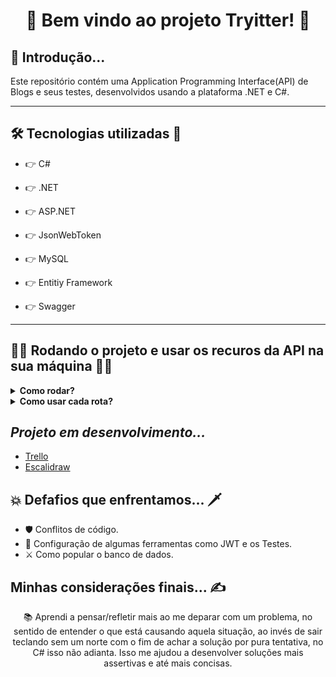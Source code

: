 <h1 align="center">🚀 Bem vindo ao projeto Tryitter! 🚀</h1>

<h2>🥱 Introdução...</h2>

<p>Este repositório contém uma Application Programming Interface(API) de Blogs e seus testes, desenvolvidos usando a plataforma .NET e C#.</p>

---

<h2>🛠️ Tecnologias utilizadas 🧰</h2>

* <p>👉 C#</p>

* <p>👉 .NET</p>

* <p>👉 ASP.NET</p>

* <p>👉 JsonWebToken</p>

* <p>👉 MySQL</p>

* <p>👉 Entitiy Framework</p>

* <p>👉 Swagger</p>

---

<h2>👨‍💻 Rodando o projeto e usar os recuros da API na sua máquina 👨‍💻</h2>

<details>
  
<summary><strong>Como rodar?</strong></summary>
  
1. Clone o repositório com o comando:
  - `git clone git@github.com:caioBatistaDosSantos/Project-Tryitter.git`;
    - Entre na pasta do repositório:
      - `cd Project-Tryitter`
2. Suba o banco de dados MySQL com o comando:
 - `docker-compose up -d --build`
3. Entre na pasta da API com o comando:
 - `cd Backend/Tryitter.Web`
4. Instale as dependências com o comando:
 - `dotnet restore`
5. Inicie a aplicação com o comando:
 - `dotnet run`
   - *Obs: Este comando será responsável tanto por criar o banco de dados e populá-lo, como também subir a API e disponilizar uma URL para acesso da    aplicação.*
  
</details>
<details>
  
<summary><strong>Como usar cada rota?</strong></summary>  
</br>
 
[Rotas Documentadas](https://github.com/caioBatistaDosSantos/Project-Tryitter/blob/main/BlogsAPI.md)
      
</details>

<h2><i>Projeto em desenvolvimento...</i></h2>

- [Trello](https://trello.com/c/9tutsbgi/11-link-do-escalidraw-https-excalidrawcom-json6iooox5zdvz4of7xxzyny7vcx0bqpjbjhsoorrjftta)
- [Escalidraw](https://excalidraw.com/#json=6IooOx5zDVZ4OF7XXzyny,7vCx0bQpJBJHSoOrRJfTtA)

<h2>💥 Defafios que enfrentamos... 🗡️</h2> 

* 🛡️ Conflitos de código.
* 🥊 Configuração de algumas ferramentas como JWT e os Testes.
* ⚔️ Como popular o banco de dados.

<h2>Minhas considerações finais... ✍️</h2>

<p align="center">📚 Aprendi a pensar/refletir mais ao me deparar com um problema, no sentido de entender o que está causando aquela situação, ao invés de sair teclando sem um norte com o fim de achar a solução por pura tentativa, no C# isso não adianta. Isso me ajudou a desenvolver soluções mais assertivas e até mais concisas.</p>

